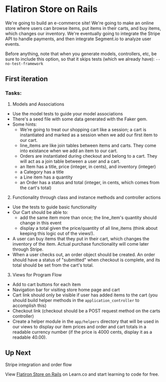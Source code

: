 # Flatiron Store on Rails

We're going to build an e-commerce site! We're going to make an online store where users can browse items, put items in their carts, and buy items, which changes our inventory. We're eventually going to integrate the Stripe API to handle payments, and then integrate Segment.io to analyze user events.

Before anything, note that when you generate models, controllers, etc, be sure to include this option, so that it skips tests (which we already have): `--no-test-framework`

## First iteration

### Tasks:

1. Models and Associations
* Use the model tests to guide your model associations
* There's a seed file with some data generated with the Faker gem.
* Some hints:
  * We're going to treat our shopping cart like a session; a cart is instantiated and marked as a session when we add our first item to our cart.
  * line_items are like join tables between items and carts. They come into existance when we add an item to our cart.
  * Orders are instantiated during checkout and belong to a cart. They will act as a join table between a user and a cart.
  * an Item has a title, price (integer, in cents), and inventory (integer)
  * a Category has a title
  * a Line item has a quantity
  * an Order has a status and total (integer, in cents, which comes from the cart's total)

2. Functionality through class and instance methods and controller actions
  * Use the tests to guide basic functionality
  * Our Cart should be able to:
    * add the same item more than once; the line_item's quantity should change in this event
    * display a total given the price/quantity of all line_items (think about keeping this logic out of the views!).
  * A user can buy items that they put in their cart, which changes the inventory of the item. Actual purchase functionality will come later through Stripe.
  * When a user checks out, an order object should be created. An order should have a status of "submitted" when checkout is complete, and its total should be set from the cart's total.

3. Views for Program Flow
  * Add to cart buttons for each item
  * Navigation bar for visiting store home page and cart
  * Cart link should only be visible if user has added items to the cart (you should build helper methods in the `application_controller` to accomplish this)
  * Checkout link (checkout should be a POST request method on the carts controller)
  * Create a helper module in the `app/helpers` directory that will be used in our views to display our item prices and order and cart totals in a readable currency number (if the price is 4000 cents, display it as a readable 40.00).

## Up Next

Stripe integration and order flow

<p data-visibility='hidden'>View <a href='https://learn.co/lessons/rails-flatiron-store' title='Flatiron Store on Rails'>Flatiron Store on Rails</a> on Learn.co and start learning to code for free.</p>
